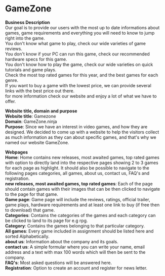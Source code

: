 # GameZone
**Business Description**  
Our goal is to provide our users with the most up to date informations about games,
game requirements and everything you will need to know to jump right into
the game.  
You don't know what game to play, check our wide varieties of game reviews.  
You don't know if your PC can run this game, check our recommended hardware specs for this game.   
You don't know how to play the game, check our wide varieties on quick tutorials and game plays.  
Check the most top rated games for this year, and the best games for each genre.  
If you want to buy a game with the lowest price, we can provide several links with the best price out there.  
for more information check our website and enjoy a lot of what we have to offer.

**Website title, domain and purpose**  
**Website title**: Gamezone  
**Domain**: GameZone.ninja  
**Purpose**: Since we have an interest in video games, and how they are designed. We decided to come up with a website to
help the visitors collect as much information as they can about specific games, and that's why we named our website GameZone.

**Webpages**  
**Home**: Home contains new releases, most awaited games, top rated games with option to directly land into
the respective pages showing 2 to 3 games for each page as highlight. It should also be possible to 
navigate to the following pages categories, all games, about us, contact us, FAQ's and registration.  
**new releases, most awaited games, top rated games**: Each of the page should contain games with their 
images that can be then clicked to navigate to the page for that game.  
**Game page**: Game page will include the reviews, ratings, official trailer, game plays, 
hardware requirements and at least one link to buy (if free then to download) that game.  
**Categories**: Contains the categories of the games and each category can be clicked to land to its page
for e.g rpg.  
**Category**: Contains the games belonging to that particular category.  
**All games**: Every game included in assignment should be listed here and sorted Alphabetically.  
**about us**: Information about the company and its goals.  
**contact us**: A simple formular where you can write your name, email address and a text with max 100 
words which will then be sent to the company.  
**FAQ's**: Most asked questions will be answered here.  
**Registration**: Option to create an account and register for news letter.